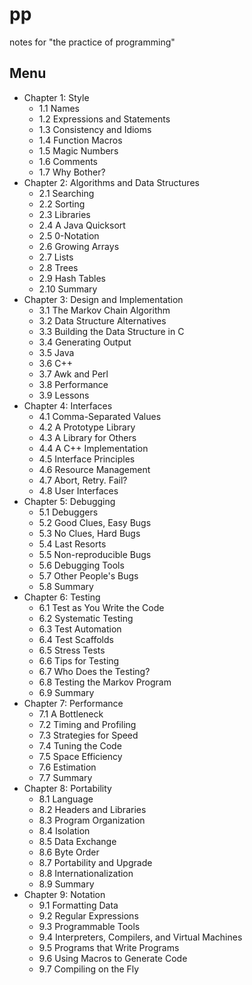 # pp
notes for "the practice of programming"
## Menu
- Chapter 1: Style
  - 1.1 Names
  - 1.2 Expressions and Statements
  - 1.3 Consistency and Idioms
  - 1.4 Function Macros
  - 1.5 Magic Numbers
  - 1.6 Comments
  - 1.7 Why Bother?
- Chapter 2: Algorithms and Data Structures
  - 2.1 Searching
  - 2.2 Sorting
  - 2.3 Libraries
  - 2.4 A Java Quicksort
  - 2.5 0-Notation
  - 2.6 Growing Arrays
  - 2.7 Lists
  - 2.8 Trees
  - 2.9 Hash Tables
  - 2.10 Summary
- Chapter 3: Design and Implementation
  - 3.1 The Markov Chain Algorithm
  - 3.2 Data Structure Alternatives
  - 3.3 Building the Data Structure in C
  - 3.4 Generating Output
  - 3.5 Java
  - 3.6 C++
  - 3.7 Awk and Perl
  - 3.8 Performance
  - 3.9 Lessons
- Chapter 4: Interfaces
  - 4.1 Comma-Separated Values
  - 4.2 A Prototype Library
  - 4.3 A Library for Others
  - 4.4 A C++ Implementation
  - 4.5 Interface Principles
  - 4.6 Resource Management
  - 4.7 Abort, Retry. Fail?
  - 4.8 User Interfaces
- Chapter 5: Debugging
  - 5.1 Debuggers
  - 5.2 Good Clues, Easy Bugs
  - 5.3 No Clues, Hard Bugs
  - 5.4 Last Resorts
  - 5.5 Non-reproducible Bugs
  - 5.6 Debugging Tools
  - 5.7 Other People's Bugs
  - 5.8 Summary
- Chapter 6: Testing
  - 6.1 Test as You Write the Code
  - 6.2 Systematic Testing
  - 6.3 Test Automation
  - 6.4 Test Scaffolds
  - 6.5 Stress Tests
  - 6.6 Tips for Testing
  - 6.7 Who Does the Testing?
  - 6.8 Testing the Markov Program
  - 6.9 Summary
- Chapter 7: Performance
  - 7.1 A Bottleneck
  - 7.2 Timing and Profiling
  - 7.3 Strategies for Speed
  - 7.4 Tuning the Code
  - 7.5 Space Efficiency
  - 7.6 Estimation
  - 7.7 Summary
- Chapter 8: Portability
  - 8.1 Language
  - 8.2 Headers and Libraries
  - 8.3 Program Organization
  - 8.4 Isolation
  - 8.5 Data Exchange
  - 8.6 Byte Order
  - 8.7 Portability and Upgrade
  - 8.8 Internationalization
  - 8.9 Summary
- Chapter 9: Notation
  - 9.1 Formatting Data
  - 9.2 Regular Expressions
  - 9.3 Programmable Tools
  - 9.4 Interpreters, Compilers, and Virtual Machines
  - 9.5 Programs that Write Programs
  - 9.6 Using Macros to Generate Code
  - 9.7 Compiling on the Fly
